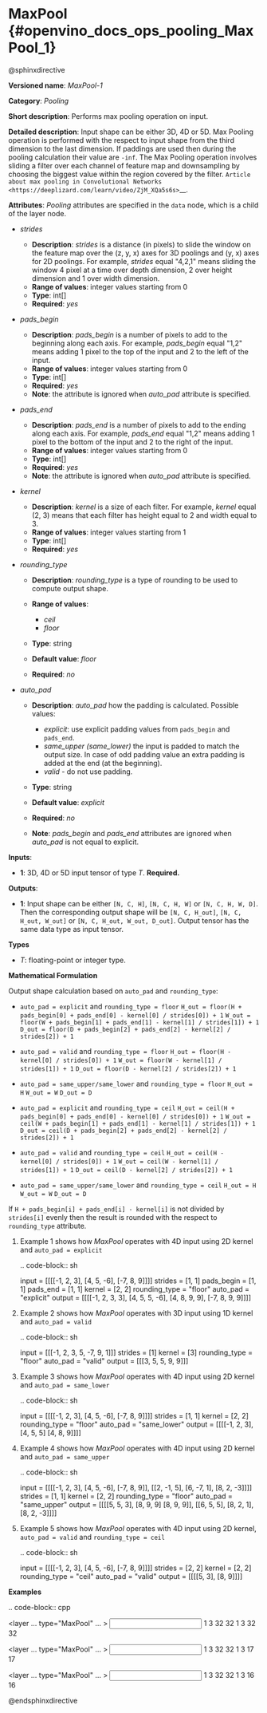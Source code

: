 # MaxPool {#openvino_docs_ops_pooling_MaxPool_1}

@sphinxdirective

**Versioned name**: *MaxPool-1*

**Category**: *Pooling*

**Short description**: Performs max pooling operation on input.

**Detailed description**: Input shape can be either 3D, 4D or 5D. Max Pooling operation is performed with the respect to input shape from the third dimension to the last dimension. If paddings are used then during the pooling calculation their value are ``-inf``. The Max Pooling operation involves sliding a filter over each channel of feature map and downsampling by choosing the biggest value within the region covered by the filter. `Article about max pooling in Convolutional Networks <https://deeplizard.com/learn/video/ZjM_XQa5s6s>`__.

**Attributes**: *Pooling* attributes are specified in the ``data`` node, which is a child of the layer node.

* *strides*

  * **Description**: *strides* is a distance (in pixels) to slide the window on the feature map over the (z, y, x) axes for 3D poolings and (y, x) axes for 2D poolings. For example, *strides* equal "4,2,1" means sliding the window 4 pixel at a time over depth dimension, 2 over height dimension and 1 over width dimension.
  * **Range of values**: integer values starting from 0
  * **Type**: int[]
  * **Required**: *yes*

* *pads_begin*

  * **Description**: *pads_begin* is a number of pixels to add to the beginning along each axis. For example, *pads_begin* equal "1,2" means adding 1 pixel to the top of the input and 2 to the left of the input.
  * **Range of values**: integer values starting from 0
  * **Type**: int[]
  * **Required**: *yes*
  * **Note**: the attribute is ignored when *auto_pad* attribute is specified.

* *pads_end*

  * **Description**: *pads_end* is a number of pixels to add to the ending along each axis. For example, *pads_end* equal "1,2" means adding 1 pixel to the bottom of the input and 2 to the right of the input.
  * **Range of values**: integer values starting from 0
  * **Type**: int[]
  * **Required**: *yes*
  * **Note**: the attribute is ignored when *auto_pad* attribute is specified.

* *kernel*

  * **Description**: *kernel* is a size of each filter. For example, *kernel* equal (2, 3) means that each filter has height equal to 2 and width equal to 3.
  * **Range of values**: integer values starting from 1
  * **Type**: int[]
  * **Required**: *yes*

* *rounding_type*

  * **Description**: *rounding_type* is a type of rounding to be used to compute output shape.
  * **Range of values**:

    * *ceil*
    * *floor*

  * **Type**: string
  * **Default value**: *floor*
  * **Required**: *no*

* *auto_pad*

  * **Description**: *auto_pad* how the padding is calculated. Possible values:

    * *explicit*: use explicit padding values from ``pads_begin`` and ``pads_end``.
    * *same_upper (same_lower)* the input is padded to match the output size. In case of odd padding value an extra padding is added at the end (at the beginning).
    * *valid* - do not use padding.

  * **Type**: string
  * **Default value**: *explicit*
  * **Required**: *no*
  * **Note**: *pads_begin* and *pads_end* attributes are ignored when *auto_pad* is not equal to explicit.

**Inputs**:

* **1**: 3D, 4D or 5D input tensor of type *T*. **Required.**

**Outputs**:

* **1**: Input shape can be either ``[N, C, H]``, ``[N, C, H, W]`` or ``[N, C, H, W, D]``. Then the corresponding output shape will be ``[N, C, H_out]``, ``[N, C, H_out, W_out]`` or ``[N, C, H_out, W_out, D_out]``. Output tensor has the same data type as input tensor.

**Types**

* *T*: floating-point or integer type.

**Mathematical Formulation**

Output shape calculation based on ``auto_pad`` and ``rounding_type``:

* ``auto_pad = explicit`` and ``rounding_type = floor``
        ``H_out = floor(H + pads_begin[0] + pads_end[0] - kernel[0] / strides[0]) + 1``
        ``W_out = floor(W + pads_begin[1] + pads_end[1] - kernel[1] / strides[1]) + 1``
        ``D_out = floor(D + pads_begin[2] + pads_end[2] - kernel[2] / strides[2]) + 1``

* ``auto_pad = valid`` and ``rounding_type = floor``
      ``H_out = floor(H - kernel[0] / strides[0]) + 1``
      ``W_out = floor(W - kernel[1] / strides[1]) + 1``
      ``D_out = floor(D - kernel[2] / strides[2]) + 1``

* ``auto_pad = same_upper/same_lower`` and ``rounding_type = floor``
      ``H_out = H``
      ``W_out = W``
      ``D_out = D``

* ``auto_pad = explicit`` and ``rounding_type = ceil``
      ``H_out = ceil(H + pads_begin[0] + pads_end[0] - kernel[0] / strides[0]) + 1``
      ``W_out = ceil(W + pads_begin[1] + pads_end[1] - kernel[1] / strides[1]) + 1``
      ``D_out = ceil(D + pads_begin[2] + pads_end[2] - kernel[2] / strides[2]) + 1``

* ``auto_pad = valid`` and ``rounding_type = ceil``
      ``H_out = ceil(H - kernel[0] / strides[0]) + 1``
      ``W_out = ceil(W - kernel[1] / strides[1]) + 1``
      ``D_out = ceil(D - kernel[2] / strides[2]) + 1``

* ``auto_pad = same_upper/same_lower`` and ``rounding_type = ceil``
      ``H_out = H``
      ``W_out = W``
      ``D_out = D``

If ``H + pads_begin[i] + pads_end[i] - kernel[i]`` is not divided by ``strides[i]`` evenly then the result is rounded with the respect to ``rounding_type`` attribute.

1. Example 1 shows how *MaxPool* operates with 4D input using 2D kernel and ``auto_pad = explicit``

   .. code-block:: sh

      input = [[[[-1, 2, 3],
                 [4, 5, -6],
                 [-7, 8, 9]]]]
      strides = [1, 1]
      pads_begin = [1, 1]
      pads_end = [1, 1]
      kernel = [2, 2]
      rounding_type = "floor"
      auto_pad = "explicit"
      output = [[[[-1, 2, 3, 3],
                  [4, 5, 5, -6],
                  [4, 8, 9, 9],
                  [-7, 8, 9, 9]]]]


2. Example 2 shows how *MaxPool* operates with 3D input using 1D kernel and ``auto_pad = valid``

   .. code-block:: sh

      input = [[[-1, 2, 3, 5, -7, 9, 1]]]
      strides = [1]
      kernel = [3]
      rounding_type = "floor"
      auto_pad = "valid"
      output = [[[3, 5, 5, 9, 9]]]


3. Example 3 shows how *MaxPool* operates with 4D input using 2D kernel and ``auto_pad = same_lower``

   .. code-block:: sh

      input = [[[[-1, 2, 3],
               [4, 5, -6],
               [-7, 8, 9]]]]
      strides = [1, 1]
      kernel = [2, 2]
      rounding_type = "floor"
      auto_pad = "same_lower"
      output = [[[[-1, 2, 3],
                  [4, 5, 5]
                  [4, 8, 9]]]]


4. Example 4 shows how *MaxPool* operates with 4D input using 2D kernel and ``auto_pad = same_upper``

   .. code-block:: sh

      input = [[[[-1, 2, 3],
                 [4, 5, -6],
                 [-7, 8, 9]],
                [[2, -1, 5],
                 [6, -7, 1],
                 [8, 2, -3]]]]
      strides = [1, 1]
      kernel = [2, 2]
      rounding_type = "floor"
      auto_pad = "same_upper"
      output = [[[[5, 5, 3],
                  [8, 9, 9]
                  [8, 9, 9]],
                 [[6, 5, 5],
                  [8, 2, 1],
                  [8, 2, -3]]]]


5. Example 5 shows how *MaxPool* operates with 4D input using 2D kernel, ``auto_pad = valid`` and ``rounding_type = ceil``

   .. code-block:: sh

      input = [[[[-1, 2, 3],
                 [4, 5, -6],
                 [-7, 8, 9]]]]
      strides = [2, 2]
      kernel = [2, 2]
      rounding_type = "ceil"
      auto_pad = "valid"
      output = [[[[5, 3],
                  [8, 9]]]]


**Examples**

.. code-block:: cpp

   <layer ... type="MaxPool" ... >
       <data auto_pad="same_upper" kernel="2,2" pads_begin="1,1" pads_end="1,1" strides="2,2"/>
       <input>
           <port id="0">
               <dim>1</dim>
               <dim>3</dim>
               <dim>32</dim>
               <dim>32</dim>
           </port>
       </input>
       <output>
           <port id="1">
               <dim>1</dim>
               <dim>3</dim>
               <dim>32</dim>
               <dim>32</dim>
           </port>
       </output>
   </layer>

   <layer ... type="MaxPool" ... >
       <data auto_pad="explicit" kernel="2,2" pads_begin="1,1" pads_end="1,1" strides="2,2"/>
       <input>
           <port id="0">
               <dim>1</dim>
               <dim>3</dim>
               <dim>32</dim>
               <dim>32</dim>
           </port>
       </input>
       <output>
           <port id="1">
               <dim>1</dim>
               <dim>3</dim>
               <dim>17</dim>
               <dim>17</dim>
           </port>
       </output>
   </layer>

   <layer ... type="MaxPool" ... >
       <data auto_pad="valid" kernel="2,2" pads_begin="1,1" pads_end="1,1" strides="2,2"/>
       <input>
           <port id="0">
               <dim>1</dim>
               <dim>3</dim>
               <dim>32</dim>
               <dim>32</dim>
           </port>
       </input>
       <output>
           <port id="1">
               <dim>1</dim>
               <dim>3</dim>
               <dim>16</dim>
               <dim>16</dim>
           </port>
       </output>
   </layer>


@endsphinxdirective

